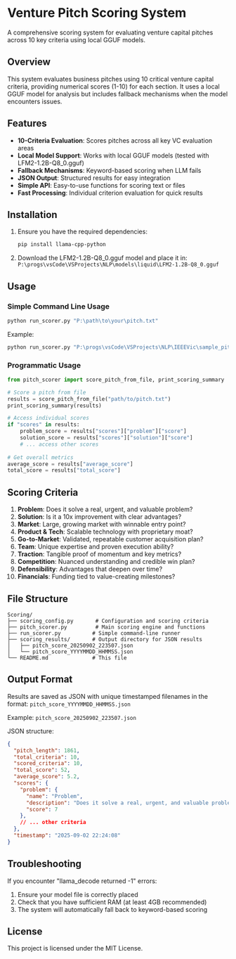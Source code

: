 # Venture Pitch Scoring System

A comprehensive scoring system for evaluating venture capital pitches across 10 key criteria using local GGUF models.

## Overview

This system evaluates business pitches using 10 critical venture capital criteria, providing numerical scores (1-10) for each section. It uses a local GGUF model for analysis but includes fallback mechanisms when the model encounters issues.

## Features

- **10-Criteria Evaluation**: Scores pitches across all key VC evaluation areas
- **Local Model Support**: Works with local GGUF models (tested with LFM2-1.2B-Q8_0.gguf)
- **Fallback Mechanisms**: Keyword-based scoring when LLM fails
- **JSON Output**: Structured results for easy integration
- **Simple API**: Easy-to-use functions for scoring text or files
- **Fast Processing**: Individual criterion evaluation for quick results

## Installation

1. Ensure you have the required dependencies:
   ```bash
   pip install llama-cpp-python
   ```

2. Download the LFM2-1.2B-Q8_0.gguf model and place it in:
   `P:\progs\vsCode\VSProjects\NLP\models\liquid\LFM2-1.2B-Q8_0.gguf`

## Usage

### Simple Command Line Usage

```bash
python run_scorer.py "P:\path\to\your\pitch.txt"
```

Example:
```bash
python run_scorer.py "P:\progs\vsCode\VSProjects\NLP\IEEEVic\sample_pitch.txt"
```

### Programmatic Usage

```python
from pitch_scorer import score_pitch_from_file, print_scoring_summary

# Score a pitch from file
results = score_pitch_from_file("path/to/pitch.txt")
print_scoring_summary(results)

# Access individual scores
if "scores" in results:
    problem_score = results["scores"]["problem"]["score"]
    solution_score = results["scores"]["solution"]["score"]
    # ... access other scores
    
# Get overall metrics
average_score = results["average_score"]
total_score = results["total_score"]
```

## Scoring Criteria

1. **Problem**: Does it solve a real, urgent, and valuable problem?
2. **Solution**: Is it a 10x improvement with clear advantages?
3. **Market**: Large, growing market with winnable entry point?
4. **Product & Tech**: Scalable technology with proprietary moat?
5. **Go-to-Market**: Validated, repeatable customer acquisition plan?
6. **Team**: Unique expertise and proven execution ability?
7. **Traction**: Tangible proof of momentum and key metrics?
8. **Competition**: Nuanced understanding and credible win plan?
9. **Defensibility**: Advantages that deepen over time?
10. **Financials**: Funding tied to value-creating milestones?

## File Structure

```
Scoring/
├── scoring_config.py       # Configuration and scoring criteria
├── pitch_scorer.py         # Main scoring engine and functions
├── run_scorer.py          # Simple command-line runner
├── scoring_results/       # Output directory for JSON results
│   ├── pitch_score_20250902_223507.json
│   └── pitch_score_YYYYMMDD_HHMMSS.json
└── README.md              # This file
```

## Output Format

Results are saved as JSON with unique timestamped filenames in the format:
`pitch_score_YYYYMMDD_HHMMSS.json`

Example: `pitch_score_20250902_223507.json`

JSON structure:

```json
{
  "pitch_length": 1861,
  "total_criteria": 10,
  "scored_criteria": 10,
  "total_score": 52,
  "average_score": 5.2,
  "scores": {
    "problem": {
      "name": "Problem",
      "description": "Does it solve a real, urgent, and valuable problem...",
      "score": 7
    },
    // ... other criteria
  },
  "timestamp": "2025-09-02 22:24:08"
}
```

## Troubleshooting

If you encounter "llama_decode returned -1" errors:
1. Ensure your model file is correctly placed
2. Check that you have sufficient RAM (at least 4GB recommended)
3. The system will automatically fall back to keyword-based scoring

## License

This project is licensed under the MIT License.